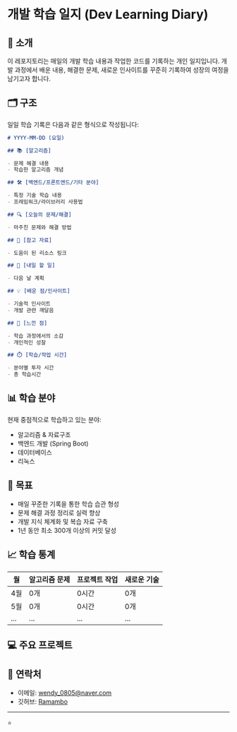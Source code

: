 # 개발 학습 일지 (Dev Learning Diary)

<!-- [GitHub last commit](https://img.shields.io/github/last-commit/username/repo-name) -->
<!-- [GitHub commit activity](https://img.shields.io/github/commit-activity/m/username/repo-name) -->

## 📝 소개

이 레포지토리는 매일의 개발 학습 내용과 작업한 코드를 기록하는 개인 일지입니다. 개발 과정에서 배운 내용, 해결한 문제, 새로운 인사이트를 꾸준히 기록하여 성장의 여정을 남기고자 합니다.

## 🗂️ 구조

일일 학습 기록은 다음과 같은 형식으로 작성됩니다:

```markdown
# YYYY-MM-DD (요일)

## 📚 [알고리즘]

- 문제 해결 내용
- 학습한 알고리즘 개념

## 🛠️ [백엔드/프론트엔드/기타 분야]

- 특정 기술 학습 내용
- 프레임워크/라이브러리 사용법

## 🔍 [오늘의 문제/해결]

- 마주친 문제와 해결 방법

## 📌 [참고 자료]

- 도움이 된 리소스 링크

## 📝 [내일 할 일]

- 다음 날 계획

## 💡 [배운 점/인사이트]

- 기술적 인사이트
- 개발 관련 깨달음

## 🤔 [느낀 점]

- 학습 과정에서의 소감
- 개인적인 성찰

## ⏱️ [학습/작업 시간]

- 분야별 투자 시간
- 총 학습시간
```

## 📊 학습 분야

현재 중점적으로 학습하고 있는 분야:

- 알고리즘 & 자료구조
- 백엔드 개발 (Spring Boot)
- 데이터베이스
- 리눅스

## 🎯 목표

- 매일 꾸준한 기록을 통한 학습 습관 형성
- 문제 해결 과정 정리로 실력 향상
- 개발 지식 체계화 및 복습 자료 구축
- 1년 동안 최소 300개 이상의 커밋 달성

## 📈 학습 통계

| 월  | 알고리즘 문제 | 프로젝트 작업 | 새로운 기술 |
| --- | ------------- | ------------- | ----------- |
| 4월 | 0개           | 0시간         | 0개         |
| 5월 | 0개           | 0시간         | 0개         |
| ... | ...           | ...           | ...         |

## 💻 주요 프로젝트

## 🎁 연락처

- 이메일: wendy_0805@naver.com
- 깃허브: [Ramambo](https://github.com/ramambo)

---

⭐
